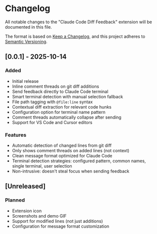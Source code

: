 # Changelog

All notable changes to the "Claude Code Diff Feedback" extension will be documented in this file.

The format is based on [Keep a Changelog](https://keepachangelog.com/en/1.0.0/),
and this project adheres to [Semantic Versioning](https://semver.org/spec/v2.0.0.html).

## [0.0.1] - 2025-10-14

### Added
- Initial release
- Inline comment threads on git diff additions
- Send feedback directly to Claude Code terminal
- Smart terminal detection with manual selection fallback
- File path tagging with `@file:line` syntax
- Contextual diff extraction for relevant code hunks
- Configuration option for terminal name pattern
- Comment threads automatically collapse after sending
- Support for VS Code and Cursor editors

### Features
- Automatic detection of changed lines from git diff
- Only shows comment threads on added lines (not context)
- Clean message format optimized for Claude Code
- Terminal detection strategies: configured pattern, common names, single terminal, user selection
- Non-intrusive: doesn't steal focus when sending feedback

## [Unreleased]

### Planned
- Extension icon
- Screenshots and demo GIF
- Support for modified lines (not just additions)
- Configuration for message format customization
